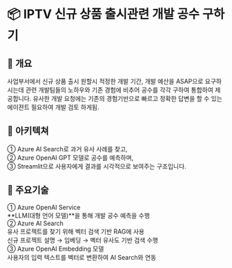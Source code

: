 # 📦 IPTV 신규 상품 출시관련 개발 공수 구하기

## 🧭 개요
   사업부서에서 신규 상품 출시 원할시 적정한 개발 기간, 개발 예산을 ASAP으로 요구하시는데 관련 개발팀들의 노하우와 기존 경험에 비추어 공수를 각각 구하여 통합하여 제공합니다.
   유사한 개발 요청에는 기존의 경험기반으로 빠르고 정확한 답변을 할 수 있는 에이젼트 필요하여 개발 검토 하게됨.
   

## 🧭 아키텍쳐
① Azure AI Search로 과거 유사 사례를 찾고,   
② Azure OpenAI GPT 모델로 공수를 예측하며,   
③ Streamlit으로 사용자에게 결과를 시각적으로 보여주는 구조입니다.
   

## 🧭 주요기술
① Azure OpenAI Service   
   **LLM(대형 언어 모델)**을 통해 개발 공수 예측을 수행   
② Azure AI Search   
  유사 프로젝트를 찾기 위해 벡터 검색 기반 RAG에 사용   
  신규 프로젝트 설명 → 임베딩 → 벡터 유사도 기반 검색 수행   
③ Azure OpenAI Embedding 모델   
  사용자의 입력 텍스트를 벡터로 변환하여 AI Search와 연동   


  

